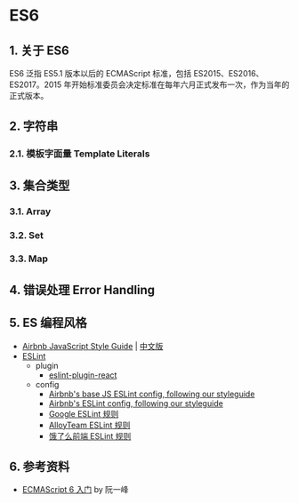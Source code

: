 # ES6

## 1. 关于 ES6
ES6 泛指 ES5.1 版本以后的 ECMAScript 标准，包括 ES2015、ES2016、ES2017。2015 年开始标准委员会决定标准在每年六月正式发布一次，作为当年的正式版本。

## 2. 字符串

### 2.1. 模板字面量 Template Literals

## 3. 集合类型

### 3.1. Array

### 3.2. Set

### 3.3. Map

## 4. 错误处理 Error Handling

## 5. ES 编程风格
- [Airbnb JavaScript Style Guide](https://github.com/airbnb/javascript) | [中文版](https://github.com/sivan/javascript-style-guide)
- [ESLint](https://github.com/eslint/eslint)
    - plugin
        - [eslint-plugin-react](https://github.com/yannickcr/eslint-plugin-react)
    - config
        - [Airbnb's base JS ESLint config, following our styleguide](https://github.com/airbnb/javascript)
        - [Airbnb's ESLint config, following our styleguide](https://github.com/airbnb/javascript)
        - [Google ESLint 规则](https://github.com/google/eslint-config-google)
        - [AlloyTeam ESLint 规则](https://github.com/AlloyTeam/eslint-config-alloy)
        - [饿了么前端 ESLint 规则](https://github.com/ElemeFE/eslint-config-elemefe)

## 6. 参考资料
- [ECMAScript 6 入门](http://es6.ruanyifeng.com/#docs/intro) by 阮一峰